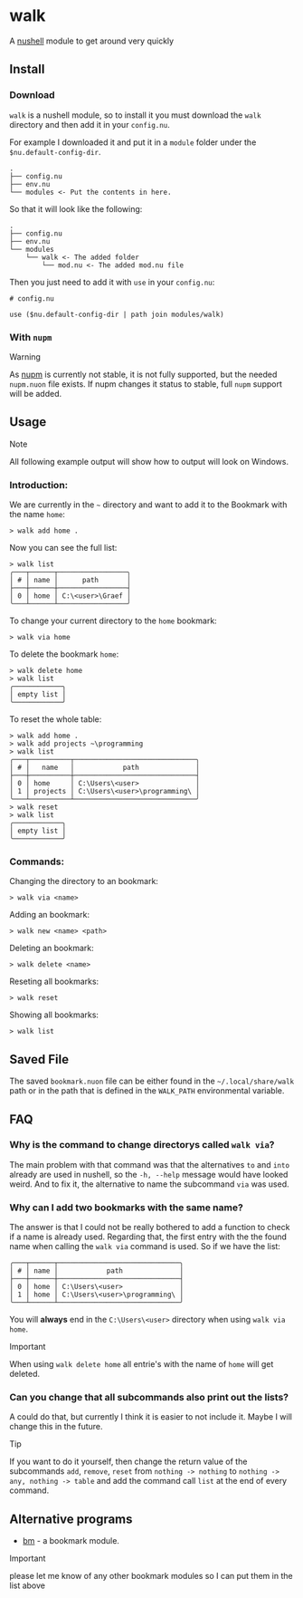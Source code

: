 # walk

A [nushell](https://www.nushell.sh) module to get around very quickly

## Install

### Download

`walk` is a nushell module, so to install it you must download the `walk`
directory and then add it in your `config.nu`.

For example I downloaded it and put it in a `module` folder under the
`$nu.default-config-dir`.

```
.
├── config.nu
├── env.nu
└── modules <- Put the contents in here.
```

So that it will look like the following:

```
.
├── config.nu
├── env.nu
└── modules
    └── walk <- The added folder
        └── mod.nu <- The added mod.nu file
```

Then you just need to add it with `use` in your `config.nu`:

```nushell
# config.nu

use ($nu.default-config-dir | path join modules/walk)
```

### With `nupm`

> [!WARNING]
> As [nupm](https://github.com/nushell/nupm) is currently not stable,
> it is not fully supported, but the needed `nupm.nuon` file exists. If nupm
> changes it status to stable, full `nupm` support will be added.

## Usage

> [!NOTE]
> All following example output will show how to output will look on Windows.

### Introduction:

We are currently in the `~` directory and want to add it to the Bookmark with
the name `home`:

```nushell
> walk add home .
```

Now you can see the full list:

```nushell
> walk list
╭───┬──────┬─────────────────╮
│ # │ name │      path       │
├───┼──────┼─────────────────┤
│ 0 │ home │ C:\<user>\Graef │
╰───┴──────┴─────────────────╯
```

To change your current directory to the `home` bookmark:
```nushell
> walk via home
```

To delete the bookmark `home`:

```nushell
> walk delete home
> walk list
╭────────────╮
│ empty list │
╰────────────╯
```

To reset the whole table:

```nushell
> walk add home .
> walk add projects ~\programming
> walk list
╭───┬──────────┬──────────────────────────────╮
│ # │   name   │            path              │
├───┼──────────┼──────────────────────────────┤
│ 0 │ home     │ C:\Users\<user>              │
│ 1 │ projects │ C:\Users\<user>\programming\ │
╰───┴──────────┴──────────────────────────────╯
> walk reset
> walk list
╭────────────╮
│ empty list │
╰────────────╯
```

### Commands:

Changing the directory to an bookmark:

```nushell
> walk via <name>
```

Adding an bookmark:

```nushell
> walk new <name> <path>
```

Deleting an bookmark:

```nushell
> walk delete <name>
```

Reseting all bookmarks:

```nushell
> walk reset
```

Showing all bookmarks:

```nushell
> walk list
```

## Saved File

The saved `bookmark.nuon` file can be either found in the `~/.local/share/walk`
path or in the path that is defined in the `WALK_PATH` environmental variable.

## FAQ

### Why is the command to change directorys called `walk via`?

The main problem with that command was that the alternatives `to` and `into`
already are used in nushell, so the `-h, --help` message would have looked
weird. And to fix it, the alternative to name the subcommand `via` was used.

### Why can I add two bookmarks with the same name?

The answer is that I could not be really bothered to add a function to check if
a name is already used. Regarding that, the first entry with the the found name
when calling the `walk via` command is used. So if we have the list:

```nushell
╭───┬──────┬──────────────────────────────╮
│ # │ name │            path              │
├───┼──────┼──────────────────────────────┤
│ 0 │ home │ C:\Users\<user>              │
│ 1 │ home │ C:\Users\<user>\programming\ │
╰───┴──────┴──────────────────────────────╯
```

You will **always** end in the `C:\Users\<user>` directory when using `walk via home`.

> [!IMPORTANT]
> When using `walk delete home` all entrie's with the name of `home`
> will get deleted.

### Can you change that all subcommands also print out the lists?

A could do that, but currently I think it is easier to not include it. Maybe I
will change this in the future.

> [!TIP]
> If you want to do it yourself, then change the return value of the subcommands
> `add`, `remove`, `reset` from `nothing -> nothing` to
> `nothing -> any, nothing -> table` and add the command call `list` at the end
> of every command.

## Alternative programs

- [bm](https://raw.githubusercontent.com/nushell/nu_scripts/main/modules/filesystem/bm.nu) -
  a bookmark module.

> [!IMPORTANT]
> please let me know of any other bookmark modules so I can put them in the list
> above
